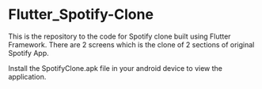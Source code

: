# Flutter_Spotify-Clone

This is the repository to the code for Spotify clone built using Flutter Framework. 
There are 2 screens which is the clone of 2 sections of original Spotify App. 


Install the SpotifyClone.apk file in your android device to view the application. 

